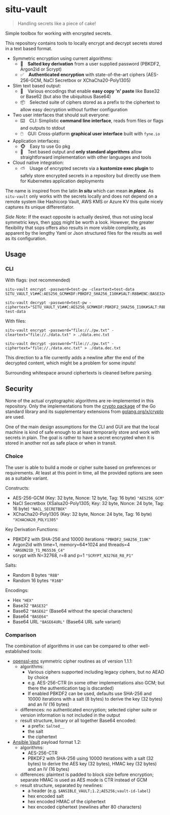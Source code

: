 # situ-vault

> Handling secrets like a piece of cake!

Simple toolbox for working with encrypted secrets.

This repository contains tools to locally encrypt and decrypt secrets stored in a text based format.

* Symmetric encryption using current algorithms:
    * 🔐 **Salted key derivation** from a user supplied password (PBKDF2, Argon2id or Scrypt)
    * ✅ **Authenticated encryption** with state-of-the-art ciphers (AES-256-GCM, NaCl Secretbox or XChaCha20-Poly1305)
* Slim text based output:
    * 🔣 Various encodings that enable **easy copy 'n' paste** like Base32 or Base62 (but also the ubiquitous Base64)
    * 📦 Selected suite of ciphers stored as a prefix to the ciphertext to allow easy decryption without further configuration
* Two user interfaces that should suit everyone:
    * ⌨️ CLI: Simplistic **command line interface**, reads from files or flags and outputs to stdout
    * 🖱️ GUI: Cross-platform **graphical user interface** built with ``fyne.io``
* Application interfaces:
    * 🐵 Easy to use Go pkg
    * 📃 Text based output and **only standard algorithms** allow straightforward implementation with other languages and tools
* Cloud native integration:
    * ⛅ Usage of encrypted secrets via a **kustomize exec plugin** to safely store encrypted secrets in a repository but directly use them for Kubernetes application deployments

The name is inspired from the latin ***In situ*** which can mean ***in place***. As ``situ-vault`` only works with the
secrets locally and does not depend on a remote system like Hashicorp Vault, AWS KMS or Azure KV this quite nicely
captures its unique differentiator.

*Side Note:* If the exact opposite is actually desired, thus not using local symmetric keys,
then [sops](https://github.com/mozilla/sops) might be worth a look. However, the greater flexibility that sops offers
also results in more visible complexity, as apparent by the lengthy Yaml or Json structured files for the results as
well as its configuration.

## Usage

### CLI

With flags: (not recommended)

```
situ-vault encrypt -password=test-pw -cleartext=test-data
SITU_VAULT_V1##C:AES256_GCM#KDF:PBKDF2_SHA256_I10K#SALT:R8B#ENC:BASE32##IYKEB5WQVTPEQ===##I5VS45LGEXJXLZYNU7SYDC3ROJSDPGR2VG7KQSF2

situ-vault decrypt -password=test-pw -ciphertext="SITU_VAULT_V1##C:AES256_GCM#KDF:PBKDF2_SHA256_I10K#SALT:R8B#ENC:BASE32##IYKEB5WQVTPEQ===##I5VS45LGEXJXLZYNU7SYDC3ROJSDPGR2VG7KQSF2"
test-data
```

With files:

```
situ-vault encrypt -password="file://./pw.txt" -cleartext="file://./data.txt" > ./data.enc.txt

situ-vault decrypt -password="file://./pw.txt" -ciphertext="file://./data.enc.txt" > ./data.dec.txt
```

This direction to a file currently adds a newline after the end of the decrypted content, which might be a problem for
some inputs!

Surrounding whitespace around ciphertexts is cleaned before parsing.

## Security

None of the actual cryptographic algorithms are re-implemented in this repository. Only the implementations from
the [crypto package](https://pkg.go.dev/crypto) of the Go standard library and its supplementary extensions
from [golang.org/x/crypto](https://pkg.go.dev/golang.org/x/crypto) are used.

One of the main design assumptions for the CLI and GUI are that the local machine is kind of safe enough to at least
temporarily store and work with secrets in plain. The goal is rather to have a secret encrypted when it is stored in
another not as safe place or when in transit.

### Choice

The user is able to build a mode or cipher suite based on preferences or requirements. At least at this point in time,
all the provided options are seen as a suitable variant.

Constructs:

* AES-256-GCM (Key: 32 byte, Nonce: 12 byte, Tag: 16 byte) ``"AES256_GCM"``
* NaCl Secretbox (XSalsa20-Poly1305; Key: 32 byte, Nonce: 24 byte, Tag: 16 byte) ``"NACL_SECRETBOX"``
* XChaCha20-Poly1305 (Key: 32 byte, Nonce: 24 byte, Tag: 16 byte) ``"XCHACHA20_POLY1305"``

Key Derivation Functions:

* PBKDF2 with SHA-256 and 10000 iterations ``"PBKDF2_SHA256_I10K"``
* Argon2id with time=1, memory=64*1024 and threads=4 ``"ARGON2ID_T1_M65536_C4"``
* scrypt with N=32768, r=8 and p=1 ``"SCRYPT_N32768_R8_P1"``

Salts:

* Random 8 bytes ``"R8B"``
* Random 16 bytes ``"R16B"``

Encodings:

* Hex ``"HEX"``
* Base32 ``"BASE32"``
* Base62 ``"BASE62"`` (Base64 without the special characters)
* Base64 ``"BASE64"``
* Base64 URL ``"BASE64URL"`` (Base64 URL safe variant)

### Comparison

The combination of algorithms in use can be compared to other well-established tools:

* [openssl-enc](https://www.openssl.org/docs/man1.1.1/man1/enc.html) symmetric cipher routines as of version 1.1.1:
    * algorithms:
        * Various ciphers supported including legacy ciphers, but no AEAD by choice
        * e.g. AES-256-CTR (in some other implementations also GCM; but there the authentication tag is discarded)
        * If enabled PBKDF2 can be used, defaults use SHA-256 and 10000 iterations with a salt (8 bytes) to derive the key (32 bytes) and an IV (16 bytes)
    * differences: no authenticated encryption; selected cipher suite or version information is not included in the output
    * result structure, binary or all together Base64 encoded:
        * a prefix: `Salted__`
        * the salt
        * the ciphertext
* [Ansible Vault](https://docs.ansible.com/ansible/2.10/user_guide/vault.html#format-of-files-encrypted-with-ansible-vault) payload format 1.2:
    * algorithms:
        * AES-256-CTR
        * PBKDF2 with SHA-256 using 10000 iterations with a salt (32 bytes) to derive the AES key (32 bytes), HMAC key (32 bytes) and an IV (16 bytes)
    * differences: plaintext is padded to block size before encryption; separate HMAC is used as AES mode is CTR instead of GCM
    * result structure, separated by newlines:
        * a header (e.g. `$ANSIBLE_VAULT;1.2;AES256;vault-id-label`)
        * hex encoded salt
        * hex encoded HMAC of the ciphertext
        * hex encoded ciphertext (newlines after 80 characters)
